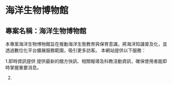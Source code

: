 # 海洋生物博物館
## 專案名稱：海洋生物博物館

本專案海洋生物博物館旨在推動海洋生態教育與保育意識，將海洋知識普及化，並透過數位化平台擴展服務範圍，吸引更多訪客。
本網站提供以下服務：

1.即時資訊提供
提供最新的館方快訊、相關報導及科教活動資訊，確保使用者能即時掌握重要消息。

2.

